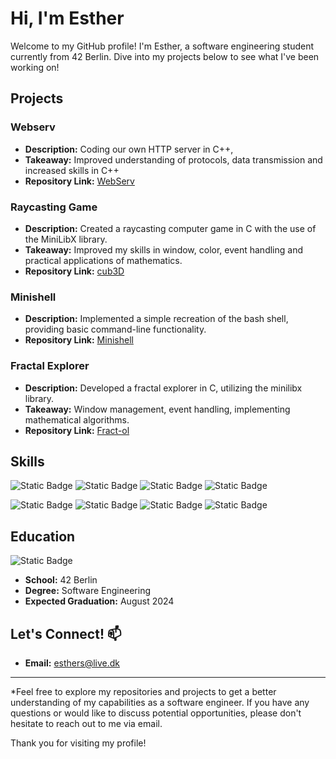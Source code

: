 # Hi, I'm Esther

Welcome to my GitHub profile! I'm Esther, a software engineering student currently from 42 Berlin. Dive into my projects below to see what I've been working on!

## Projects

### Webserv
- **Description:** Coding our own HTTP server in C++, 
- **Takeaway:** Improved understanding of protocols, data transmission and increased skills in C++
- **Repository Link:** [WebServ](https://github.com/emollebr/webserv)

### Raycasting Game

- **Description:** Created a raycasting computer game in C with the use of the MiniLibX library.
- **Takeaway:** Improved my skills in window, color, event handling and practical applications of mathematics.
- **Repository Link:** [cub3D](https://github.com/emollebr/cub3d)

### Minishell

- **Description:** Implemented a simple recreation of the bash shell, providing basic command-line functionality.
- **Repository Link:** [Minishell](https://github.com/cariestevez/minishell)

### Fractal Explorer

- **Description:** Developed a fractal explorer in C, utilizing the minilibx library.
- **Takeaway:** Window management, event handling, implementing mathematical algorithms.
- **Repository Link:** [Fract-ol](https://github.com/emollebr/fract-ol)


## Skills
![Static Badge](https://img.shields.io/badge/C-darkblue?style=for-the-badge&logo=c) ![Static Badge](https://img.shields.io/badge/C%2B%2B-blue?style=for-the-badge&logo=c%2B%2B) ![Static Badge](https://img.shields.io/badge/python-lightyellow?style=for-the-badge&logo=python) ![Static Badge](https://img.shields.io/badge/javascript-black?style=for-the-badge&logo=javascript)

![Static Badge](https://img.shields.io/badge/Docker-lightblue?style=for-the-badge&logo=docker) ![Static Badge](https://img.shields.io/badge/Django-darkgreen?style=for-the-badge&logo=Django) ![Static Badge](https://img.shields.io/badge/VirtualBox-blue?style=for-the-badge&logo=virtualbox) ![Static Badge](https://img.shields.io/badge/PostgreSQL-white?style=for-the-badge&logo=postgresql)

## Education
![Static Badge](https://img.shields.io/badge/Berlin-black?style=for-the-badge&logo=42)
- **School:** 42 Berlin
- **Degree:** Software Engineering
- **Expected Graduation:** August 2024

## Let's Connect! 📫

- **Email:** esthers@live.dk

---

*Feel free to explore my repositories and projects to get a better understanding of my capabilities as a software engineer. If you have any questions or would like to discuss potential opportunities, please don't hesitate to reach out to me via email.

Thank you for visiting my profile!

<!---
emollebr/emollebr is a ✨ special ✨ repository because its `README.md` (this file) appears on your GitHub profile.
You can click the Preview link to take a look at your changes.
--->
